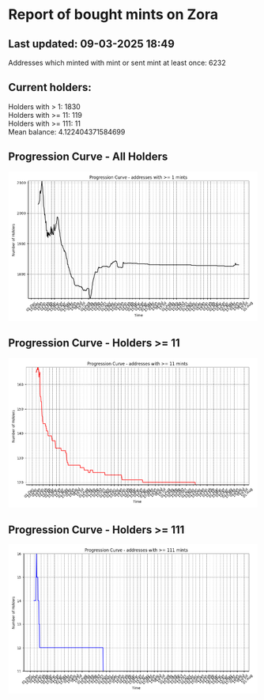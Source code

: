 # Report of bought mints on Zora
## Last updated: 09-03-2025 18:49
Addresses which minted with mint or sent mint at least once: 6232

## Current holders:
Holders with > 1: 1830  
Holders with >= 11: 119  
Holders with >= 111: 11  
Mean balance: 4.122404371584699  

## Progression Curve - All Holders
![addresses with >= 1 mint](progression_curve_all.png)
## Progression Curve - Holders >= 11
![addresses with >= 11 mints](progression_curve_gt_11.png)
## Progression Curve - Holders >= 111
![addresses with >= 111 mints](progression_curve_gt_111.png)
